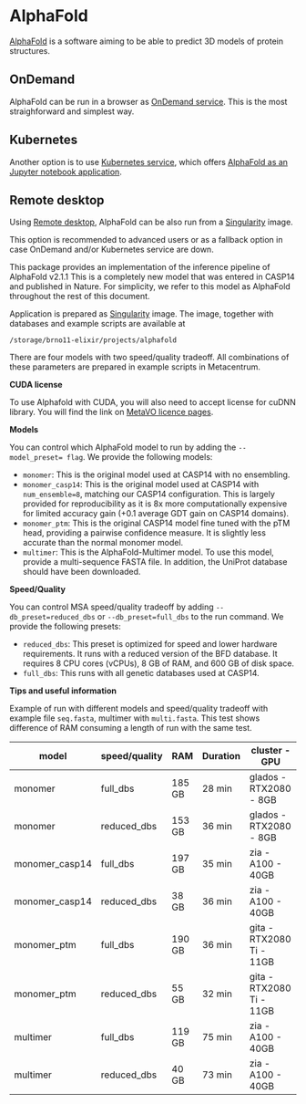 # AlphaFold

[AlphaFold](https://www.deepmind.com/research/highlighted-research/alphafold) is a software aiming to be able to predict 3D models of protein structures.

## OnDemand

AlphaFold can be run in a browser as [OnDemand service](https://ondemand.metacentrum.cz). This is the most straighforward and simplest way.

## Kubernetes

Another option is to use [Kubernetes service](https://docs.cerit.io/), which offers [AlphaFold as an Jupyter notebook application](https://docs.cerit.io/docs/alphafold.html).

## Remote desktop 

Using [Remote desktop](/software/graphical-access), AlphaFold can be also run from a [Singularity](/software/containers) image.

This option is recommended to advanced users or as a fallback option in case OnDemand and/or Kubernetes service are down.

This package provides an implementation of the inference pipeline of AlphaFold v2.1.1 This is a completely new model that was entered in CASP14 and published in Nature. For simplicity, we refer to this model as AlphaFold throughout the rest of this document. 

Application is prepared as [Singularity](/software/containers) image. The image, together with databases and example scripts are available at

    /storage/brno11-elixir/projects/alphafold 

There are four models with two speed/quality tradeoff. All combinations of these parameters are prepared in example scripts in Metacentrum.

**CUDA license**

To use Alphafold with CUDA, you will also need to accept license for cuDNN library. You will find the link on [MetaVO licence pages](https://metavo.metacentrum.cz/cs/myaccount/licence.html).

**Models**

You can control which AlphaFold model to run by adding the `--model_preset= flag`. We provide the following models:

- `monomer`: This is the original model used at CASP14 with no ensembling.
- `monomer_casp14`: This is the original model used at CASP14 with `num_ensemble=8`, matching our CASP14 configuration. This is largely provided for reproducibility as it is 8x more computationally expensive for limited accuracy gain (+0.1 average GDT gain on CASP14 domains).
- `monomer_ptm`: This is the original CASP14 model fine tuned with the pTM head, providing a pairwise confidence measure. It is slightly less accurate than the normal monomer model.
- `multimer`: This is the AlphaFold-Multimer model. To use this model, provide a multi-sequence FASTA file. In addition, the UniProt database should have been downloaded.

**Speed/Quality**

You can control MSA speed/quality tradeoff by adding `--db_preset=reduced_dbs` or `--db_preset=full_dbs` to the run command. We provide the following presets:

- `reduced_dbs`: This preset is optimized for speed and lower hardware requirements. It runs with a reduced version of the BFD database. It requires 8 CPU cores (vCPUs), 8 GB of RAM, and 600 GB of disk space.
- `full_dbs`: This runs with all genetic databases used at CASP14.

**Tips and useful information**

Example of run with different models and speed/quality tradeoff with example file `seq.fasta`, multimer with `multi.fasta`. This test shows difference of RAM consuming a length of run with the same test.

| model | speed/quality | RAM | Duration | cluster - GPU |
|-----|-------|-------|-------|------|
|monomer 	|full_dbs 	|185 GB 	|28 min 	|glados - RTX2080 - 8GB |
|monomer 	|reduced_dbs 	|153 GB 	|36 min 	|glados - RTX2080 - 8GB |
|monomer_casp14 |full_dbs 	|197 GB 	|35 min 	|zia - A100 - 40GB |
|monomer_casp14 |reduced_dbs 	|38 GB 		|36 min 	|zia - A100 - 40GB |
|monomer_ptm 	|full_dbs 	|190 GB 	|36 min 	|gita - RTX2080 Ti - 11GB |
|monomer_ptm 	|reduced_dbs 	|55 GB 		|32 min 	|gita - RTX2080 Ti - 11GB |
|multimer 	|full_dbs 	|119 GB 	|75 min 	|zia - A100 - 40GB |
|multimer 	|reduced_dbs 	|40 GB 		|73 min 	|zia - A100 - 40GB |








